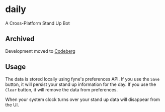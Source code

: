 # daily
A Cross-Platform Stand Up Bot

## Archived
Development moved to [Codeberg](https://codeberg.org/jmillerv/daily)

## Usage

The data is stored locally using fyne's preferences API. If you use the `Save` button, it will persist your stand up
information for the day. If you use the `Clear` button, it will remove the data from preferences.

When your system clock turns over your stand up data will disappear from the UI.

